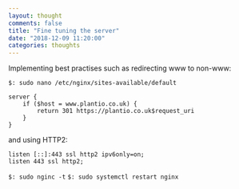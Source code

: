 ```yaml
---
layout: thought
comments: false
title: "Fine tuning the server"
date: "2018-12-09 11:20:00"
categories: thoughts
---
```

Implementing best practises such as redirecting www to non-www:

`$: sudo nano /etc/nginx/sites-available/default`

```
server {
    if ($host = www.plantio.co.uk) {
        return 301 https://plantio.co.uk$request_uri
    }
}
```

and using HTTP2:

```
listen [::]:443 ssl http2 ipv6only=on;
listen 443 ssl http2;
```

`$: sudo nginc -t`
`$: sudo systemctl restart nginx`
